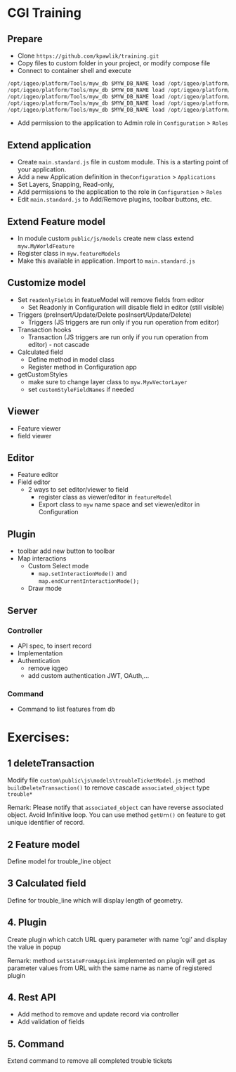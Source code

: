 # CGI Training

## Prepare
- Clone `https://github.com/kpawlik/training.git`
- Copy files to custom folder in your project, or modify compose file
- Connect to container shell and execute

```python
/opt/iqgeo/platform/Tools/myw_db $MYW_DB_NAME load /opt/iqgeo/platform/WebApps/myworldapp/modules/custom/install/enums/*enum
/opt/iqgeo/platform/Tools/myw_db $MYW_DB_NAME load /opt/iqgeo/platform/WebApps/myworldapp/modules/custom/install/features/*def
/opt/iqgeo/platform/Tools/myw_db $MYW_DB_NAME load /opt/iqgeo/platform/WebApps/myworldapp/modules/custom/install/layers/*layer
/opt/iqgeo/platform/Tools/myw_db $MYW_DB_NAME load /opt/iqgeo/platform/WebApps/myworldapp/modules/custom/install/applications/*application
/opt/iqgeo/platform/Tools/myw_db $MYW_DB_NAME load /opt/iqgeo/platform/WebApps/myworldapp/modules/custom/install/applications/water.application 
```

- Add permission to the application to Admin role in `Configuration`  > `Roles`

## Extend application
- Create `main.standard.js` file in custom module. This is a starting point of your application.
- Add a new Application definition in  the`Configuration`  > `Applications`
- Set Layers, Snapping, Read-only,
- Add permissions to the application to the role in `Configuration`  > `Roles`
- Edit `main.standard.js` to Add/Remove plugins, toolbar buttons,  etc.
    
## Extend Feature model
- In module custom `public/js/models` create new class extend `myw.MyWorldFeature`
- Register class in `myw.featureModels`
- Make this available in application. Import to `main.standard.js`

## Customize model
- Set `readonlyFields`  in featueModel will remove fields from editor
    - Set Readonly in Configuration will disable field in editor (still visible)
- Triggers (preInsert/Update/Delete posInsert/Update/Delete)
    - Triggers (JS triggers are run only if you run operation from editor)
- Transaction hooks
    - Transaction  (JS triggers are run only if you run operation from editor) - not cascade
- Calculated field
    - Define method in model class
    - Register method in Configuration app
- getCustomStyles
    - make sure to change layer class to `myw.MywVectorLayer`
    - set `customStyleFieldNames`  if needed

## Viewer
- Feature viewer
- field viewer
## Editor
- Feature editor
- Field editor
    - 2 ways to set editor/viewer to field
        - register class as viewer/editor in `featureModel`
        - Export class to `myw` name space and set viewer/editor in Configuration
## Plugin
- toolbar add new button to toolbar
- Map interactions
    - Custom Select mode
        - `map.setInteractionMode()` and  `map.endCurrentInteractionMode();`
    - Draw mode

## Server

### Controller
- API spec, to insert record
- Implementation
- Authentication
    - remove iqgeo
    - add custom authentication JWT, OAuth,…

### Command
- Command to list features from db

 

# Exercises:

## 1 deleteTransaction

Modify file `custom\public\js\models\troubleTicketModel.js` method `buildDeleteTransaction()`  to remove cascade `associated_object` type `trouble*`

Remark: Please notify that `associated_object` can have reverse associated object. Avoid Infinitive loop. You can use method `getUrn()` on feature to get unique identifier of record.

## 2 Feature model

Define model for trouble_line object

## 3 Calculated field

Define  for trouble_line which will display length of geometry.

## 4. Plugin

Create plugin which catch URL query parameter with name ‘cgi’ and display the value in popup

Remark: method `setStateFromAppLink` implemented on plugin will get as parameter values from URL  with the same name as name of registered plugin

## 4. Rest API

- Add method to remove and update record via controller
- Add validation of fields

## 5. Command

Extend command to remove all completed trouble tickets